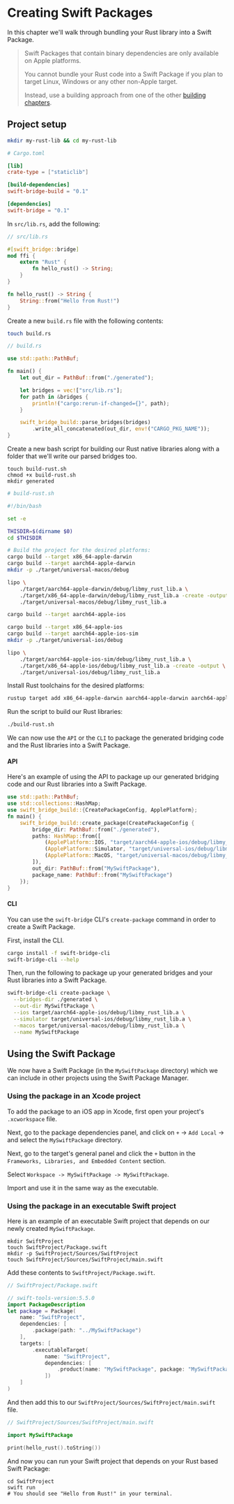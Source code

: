 # Creating Swift Packages

In this chapter we'll walk through bundling your Rust library into a Swift Package.

> Swift Packages that contain binary dependencies are only available on Apple platforms.
>
> You cannot bundle your Rust code into a Swift Package if you plan to target Linux,
> Windows or any other non-Apple target.
>
> Instead, use a building approach from one of the other [building chapters](../README.md).

## Project setup

```bash
mkdir my-rust-lib && cd my-rust-lib
```

```toml
# Cargo.toml

[lib]
crate-type = ["staticlib"]

[build-dependencies]
swift-bridge-build = "0.1"

[dependencies]
swift-bridge = "0.1"
```

In `src/lib.rs`, add the following:

```rust
// src/lib.rs

#[swift_bridge::bridge]
mod ffi {
    extern "Rust" {
        fn hello_rust() -> String;
    }
}

fn hello_rust() -> String {
    String::from("Hello from Rust!")
}
```

Create a new `build.rs` file with the following contents:

```sh
touch build.rs
```

```rust
// build.rs

use std::path::PathBuf;

fn main() {
    let out_dir = PathBuf::from("./generated");

    let bridges = vec!["src/lib.rs"];
    for path in &bridges {
        println!("cargo:rerun-if-changed={}", path);
    }

    swift_bridge_build::parse_bridges(bridges)
        .write_all_concatenated(out_dir, env!("CARGO_PKG_NAME"));
}
```

Create a new bash script for building our Rust native libraries along with a folder
that we'll write our parsed bridges too.

```
touch build-rust.sh
chmod +x build-rust.sh
mkdir generated
```

```bash
# build-rust.sh

#!/bin/bash

set -e

THISDIR=$(dirname $0)
cd $THISDIR

# Build the project for the desired platforms:
cargo build --target x86_64-apple-darwin
cargo build --target aarch64-apple-darwin
mkdir -p ./target/universal-macos/debug

lipo \
    ./target/aarch64-apple-darwin/debug/libmy_rust_lib.a \
    ./target/x86_64-apple-darwin/debug/libmy_rust_lib.a -create -output \
    ./target/universal-macos/debug/libmy_rust_lib.a

cargo build --target aarch64-apple-ios

cargo build --target x86_64-apple-ios
cargo build --target aarch64-apple-ios-sim
mkdir -p ./target/universal-ios/debug

lipo \
    ./target/aarch64-apple-ios-sim/debug/libmy_rust_lib.a \
    ./target/x86_64-apple-ios/debug/libmy_rust_lib.a -create -output \
    ./target/universal-ios/debug/libmy_rust_lib.a
```

Install Rust toolchains for the desired platforms:

```bash
rustup target add x86_64-apple-darwin aarch64-apple-darwin aarch64-apple-ios x86_64-apple-ios aarch64-apple-ios-sim
```

Run the script to build our Rust libraries:

```sh
./build-rust.sh
```

We can now use the `API` or the `CLI` to package the generated bridging code and the Rust libraries into a Swift Package.

#### API

Here's an example of using the API to package up our generated bridging code and our Rust libraries into a Swift Package.

```rust
use std::path::PathBuf;
use std::collections::HashMap;
use swift_bridge_build::{CreatePackageConfig, ApplePlatform};
fn main() {
    swift_bridge_build::create_package(CreatePackageConfig {
        bridge_dir: PathBuf::from("./generated"),
        paths: HashMap::from([
            (ApplePlatform::IOS, "target/aarch64-apple-ios/debug/libmy_rust_lib.a".into()),
            (ApplePlatform::Simulator, "target/universal-ios/debug/libmy_rust_lib.a".into()),
            (ApplePlatform::MacOS, "target/universal-macos/debug/libmy_rust_lib.a".into()),
        ]),
        out_dir: PathBuf::from("MySwiftPackage"),
        package_name: PathBuf::from("MySwiftPackage")
    });
}
```

#### CLI

You can use the `swift-bridge` CLI's `create-package` command in order to create a Swift Package.

First, install the CLI.

```bash
cargo install -f swift-bridge-cli
swift-bridge-cli --help
```

Then, run the following to package up your generated bridges and your Rust libraries into a Swift Package.

```bash
swift-bridge-cli create-package \
  --bridges-dir ./generated \
  --out-dir MySwiftPackage \
  --ios target/aarch64-apple-ios/debug/libmy_rust_lib.a \
  --simulator target/universal-ios/debug/libmy_rust_lib.a \
  --macos target/universal-macos/debug/libmy_rust_lib.a \
  --name MySwiftPackage
```

## Using the Swift Package

We now have a Swift Package (in the `MySwiftPackage` directory) which we can include in other projects using the Swift Package Manager.

### Using the package in an Xcode project

To add the package to an iOS app in Xcode, first open your project's `.xcworkspace` file.

Next, go to the package dependencies panel, and click on `+` -> `Add Local` -> and select the `MySwiftPackage` directory.

Next, go to the target's general panel and click the `+` button in the `Frameworks, Libraries, and Embedded Content` section.

Select `Workspace -> MySwiftPackage -> MySwiftPackage`.

Import and use it in the same way as the executable.

### Using the package in an executable Swift project

Here is an example of an executable Swift project that depends on our newly created `MySwiftPackage`.

```
mkdir SwiftProject
touch SwiftProject/Package.swift
mkdir -p SwiftProject/Sources/SwiftProject
touch SwiftProject/Sources/SwiftProject/main.swift
```

Add these contents to `SwiftProject/Package.swift`.

```swift
// SwiftProject/Package.swift

// swift-tools-version:5.5.0
import PackageDescription
let package = Package(
    name: "SwiftProject",
    dependencies: [
        .package(path: "../MySwiftPackage")
    ],
    targets: [
        .executableTarget(
            name: "SwiftProject",
            dependencies: [
                .product(name: "MySwiftPackage", package: "MySwiftPackage")
            ])
    ]
)
```

And then add this to our `SwiftProject/Sources/SwiftProject/main.swift` file.

```swift
// SwiftProject/Sources/SwiftProject/main.swift

import MySwiftPackage

print(hello_rust().toString())
```

And now you can run your Swift project that depends on your Rust based Swift Package:

```
cd SwiftProject
swift run
# You should see "Hello from Rust!" in your terminal.
```
